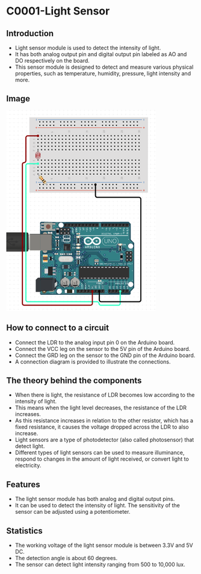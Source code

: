 # C0001-Light Sensor

## Introduction

- Light sensor module is used to detect the intensity of light.
- It has both analog output pin and digital output pin labeled as AO and DO respectively on the board.
- This sensor module is designed to detect and measure various physical properties, such as temperature, humidity, pressure, light intensity and more.

## Image

![Image](IMG/UpdatePic.png)

## How to connect to a circuit

- Connect the LDR to the analog input pin 0 on the Arduino board.
- Connect the VCC leg on the sensor to the 5V pin of the Arduino board.
- Connect the GRD leg on the sensor to the GND pin of the Arduino board.
- A connection diagram is provided to illustrate the connections.

## The theory behind the components

- When there is light, the resistance of LDR becomes low according to the intensity of light.
- This means when the light level decreases, the resistance of the LDR increases.
- As this resistance increases in relation to the other resistor, which has a fixed resistance, it causes the voltage dropped across the LDR to also increase.
- Light sensors are a type of photodetector (also called photosensor) that detect light.
- Different types of light sensors can be used to measure illuminance, respond to changes in the amount of light received, or convert light to electricity.

## Features

- The light sensor module has both analog and digital output pins.
- It can be used to detect the intensity of light.
The sensitivity of the sensor can be adjusted using a potentiometer.

## Statistics

- The working voltage of the light sensor module is between 3.3V and 5V DC.
- The detection angle is about 60 degrees.
- The sensor can detect light intensity ranging from 500 to 10,000 lux.
